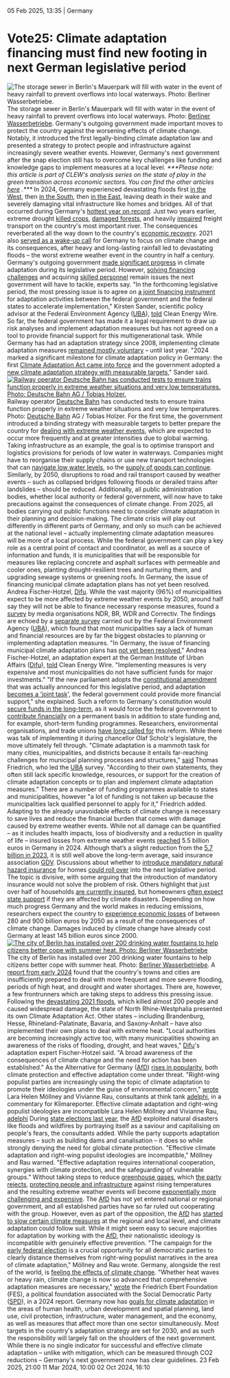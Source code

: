 05 Feb 2025, 13:35
| 
Germany
# Vote25: Climate adaptation financing must find new footing in next German legislative period
![The storage sewer in Berlin's Mauerpark will fill with water in the event of heavy rainfall to prevent overflows into local waterways. Photo: Berliner Wasserbetriebe. ](https://www.cleanenergywire.org/sites/default/files/styles/gallery_image/public/50636144533_6411ee860d_o.jpg?itok=e_VRmy5i)
The storage sewer in Berlin's Mauerpark will fill with water in the event of heavy rainfall to prevent overflows into local waterways. Photo: [Berliner Wasserbetriebe](https://www.flickr.com/photos/berlinerwasserbetriebe/50636144533/in/album-72157696678067351). 
Germany's outgoing government made important moves to protect the country against the worsening effects of climate change. Notably, it introduced the first legally-binding climate adaptation law and presented a strategy to protect people and infrastructure against increasingly severe weather events. However, Germany's next government after the snap election still has to overcome key challenges like funding and knowledge gaps to implement measures at a local level.
_***Please note: this article is part of CLEW's analysis series on the state of play in the green transition across economic sectors. You can find the other articles_[ _here_](https://www.cleanenergywire.org/dossiers/germanys-snap-elections-reaching-2030-climate-and-energy-targets-will-depend-next-government) _.***_
In 2024, Germany experienced devastating floods first [in the West](https://www.dw.com/en/germany-floods-hit-large-parts-of-saarland/a-69119562), then [in the](https://www.cleanenergywire.org/news/mass-flooding-southern-germany-prompts-calls-better-climate-adaptation-and-civil-protection)[ South](https://www.cleanenergywire.org/news/mass-flooding-southern-germany-prompts-calls-better-climate-adaptation-and-civil-protection), then [in the](https://www.cleanenergywire.org/news/central-europe-hit-historic-flooding)[ East](https://www.cleanenergywire.org/news/central-europe-hit-historic-flooding), leaving death in their wake and severely damaging vital infrastructure like homes and bridges. All of that occurred during Germany's [hottest year on record](https://www.cleanenergywire.org/news/2024-hottest-year-record-germany-meteorological-service). Just two years earlier, extreme drought [killed crops](https://www.cleanenergywire.org/news/german-farmers-feel-effect-climate-change-harvests-remain-meagre), [damaged forests](https://www.cleanenergywire.org/news/drought-significantly-increased-damaged-forest-areas-central-germany-report), and heavily [impaired](https://www.cleanenergywire.org/news/coal-and-oil-most-important-commodities-drought-hit-german-inland-shipping) freight transport on the country's most important river. The consequences reverberated all the way down to the country's [economic recovery](https://www.cleanenergywire.org/news/low-water-levels-rhine-river-threat-german-economic-recovery-analysts).
2021 also [served as a wake-up call](https://www.cleanenergywire.org/news/deadly-floods-sharpen-focus-climate-change-german-election-campaign) for Germany to focus on climate change and its consequences, after heavy and long-lasting rainfall led to devastating floods – the worst extreme weather event in the country in half a century.
Germany's outgoing government [made significant progress](https://www.cleanenergywire.org/news/vote25-next-govt-must-solve-climate-adaptation-financing-challenge-topic-gains-traction-think-tank) in climate adaptation during its legislative period. However, [solving financing challenges](https://www.cleanenergywire.org/news/vote25-next-govt-must-solve-climate-adaptation-financing-challenge-topic-gains-traction-think-tank) and acquiring [skilled ](https://www.cleanenergywire.org/news/lack-skilled-workers-could-delay-climate-proofing-europes-homes-and-cities)[personnel](https://www.cleanenergywire.org/news/lack-skilled-workers-could-delay-climate-proofing-europes-homes-and-cities) remain issues the next government will have to tackle, experts say.
"In the forthcoming legislative period, the most pressing issue is to agree on [a joint financing instrument](https://www.cleanenergywire.org/news/ngo-alliance-calls-basic-law-reform-better-climate-action-municipalities) for adaptation activities between the federal government and the federal states to accelerate implementation," Kirsten Sander, scientific policy advisor at the Federal Environment Agency ([UBA](https://www.cleanenergywire.org/experts/uba-federal-environment-agency)), [told](https://www.cleanenergywire.org/news/vote25-geopolitical-instability-could-undermine-climate-commitments-2025-warns-german-env-agency) Clean Energy Wire.
So far, the federal government has made it a legal requirement to draw up risk analyses and implement adaptation measures but has not agreed on a tool to provide financial support for this multigenerational task.
While Germany has had an adaptation strategy since 2008, implementing climate adaptation measures [remained mostly voluntary](https://www.cleanenergywire.org/news/germany-still-struggling-truly-mainstream-climate-adaptation) – until last year.
"2024 marked a significant milestone for climate adaptation policy in Germany: the first [Climate Adaptation Act came into force](https://www.cleanenergywire.org/news/adapting-effects-climate-change-now-legally-binding-germany) and the government adopted a [new ](https://www.cleanenergywire.org/news/germany-sets-first-national-legally-binding-climate-adaptation-targets)[c](https://www.cleanenergywire.org/news/germany-sets-first-national-legally-binding-climate-adaptation-targets)[limate ](https://www.cleanenergywire.org/news/germany-sets-first-national-legally-binding-climate-adaptation-targets)[a](https://www.cleanenergywire.org/news/germany-sets-first-national-legally-binding-climate-adaptation-targets)[daptation ](https://www.cleanenergywire.org/news/germany-sets-first-national-legally-binding-climate-adaptation-targets)[s](https://www.cleanenergywire.org/news/germany-sets-first-national-legally-binding-climate-adaptation-targets)[trategy](https://www.cleanenergywire.org/news/germany-sets-first-national-legally-binding-climate-adaptation-targets)[ with measurable targets](https://www.cleanenergywire.org/news/germany-sets-first-national-legally-binding-climate-adaptation-targets)," Sander said.
[![Railway operator Deutsche Bahn has conducted tests to ensure trains function properly in extreme weather situations and very low temperatures. Photo: Deutsche Bahn AG / Tobias Holzer.](https://www.cleanenergywire.org/sites/default/files/styles/paragraph_text_image/public/paragraphs/images/db244047.jpg?itok=sRnxoZ4o)](https://www.cleanenergywire.org/sites/default/files/styles/gallery_image/public/paragraphs/images/db244047.jpg?itok=RRo2Ht0U)
Railway operator [Deutsche Bahn](https://www.cleanenergywire.org/experts/deutsche-bahn) has conducted tests to ensure trains function properly in extreme weather situations and very low temperatures. Photo: [Deutsche Bahn](https://www.cleanenergywire.org/experts/deutsche-bahn) AG / Tobias Holzer.
For the first time, the government introduced a binding strategy with measurable targets to better prepare the country for [dealing with extreme weather events](https://www.cleanenergywire.org/factsheets/qa-why-europe-needs-adapt-impacts-climate-change), which are expected to occur more frequently and at greater intensities due to global warming.
Taking infrastructure as an example, the goal is to optimise transport and logistics provisions for periods of low water in waterways. Companies might have to reorganise their supply chains or use new transport technologies that can [navigate low water levels](https://www.cleanenergywire.org/news/basf-deploys-new-freight-vessel-rhine-river-cope-lower-water-levels), so the [supply of goods can continue](https://www.cleanenergywire.org/news/germany-wants-get-shipping-rhine-river-ready-climate-change). Similarly, by 2050, disruptions to road and rail transport caused by weather events – such as collapsed bridges following floods or derailed trains after landslides – should be reduced.
Additionally, all public administration bodies, whether local authority or federal government, will now have to take precautions against the consequences of climate change. From 2025, all bodies carrying out public functions need to consider climate adaptation in their planning and decision-making.
The climate crisis will play out differently in different parts of Germany, and only so much can be achieved at the national level – actually implementing climate adaptation measures will be more of a local process.
While the federal government can play a key role as a central point of contact and coordinator, as well as a source of information and funds, it is municipalities that will be responsible for measures like replacing concrete and asphalt surfaces with permeable and cooler ones, planting drought-resilient trees and nurturing them, and upgrading sewage systems or greening roofs.
In Germany, the issue of financing municipal climate adaptation plans has not yet been resolved.
Andrea Fischer-Hotzel, [Difu](https://www.cleanenergywire.org/experts/difu-german-institute-urban-affairs).
While the vast majority (96%) of municipalities expect to be more affected by extreme weather events by 2050, around half say they will not be able to finance necessary response measures, found a [survey](https://www.tagesschau.de/wissen/klima/extremwetter-klimaschaeden-100.html) by media organisations NDR, BR, WDR and Correctiv.
The findings are echoed by a [separate survey](https://www.cleanenergywire.org/news/three-four-german-municipalities-say-they-have-been-hit-negative-climate-change-effects-survey) carried out by the Federal Environment Agency ([UBA](https://www.cleanenergywire.org/experts/uba-federal-environment-agency)), which found that most municipalities say a lack of human and financial resources are by far the biggest obstacles to planning or implementing adaptation measures.
"In Germany, the issue of financing municipal climate adaptation plans has [not yet been resolved](https://www.cleanenergywire.org/news/german-municipal-spending-climate-insufficient-reach-targets-report)," Andrea Fischer-Hotzel, an adaptation expert at the German Institute of Urban Affairs ([Difu](https://www.cleanenergywire.org/experts/difu-german-institute-urban-affairs)), [told](https://www.cleanenergywire.org/news/vote25-next-govt-must-solve-climate-adaptation-financing-challenge-topic-gains-traction-think-tank) Clean Energy Wire. "Implementing measures is very expensive and most municipalities do not have sufficient funds for major investments."
"If the new parliament adopts the [constitutional amendment](https://www.cleanenergywire.org/news/government-coalition-plans-legal-framework-climate-adaptation) that was actually announced for this legislative period, and adaptation [becomes a ](https://www.cleanenergywire.org/news/ngo-alliance-calls-basic-law-reform-better-climate-action-municipalities)['](https://www.cleanenergywire.org/news/ngo-alliance-calls-basic-law-reform-better-climate-action-municipalities)[joint task](https://www.cleanenergywire.org/news/ngo-alliance-calls-basic-law-reform-better-climate-action-municipalities)', the federal government could provide more financial support," she explained.
Such a reform to Germany's constitution would [secure funds ](https://de.dwa.de/de/presseinformationen-volltext/klimaanpassung-als-gemeinschaftsaufgabe-im-grundgesetz-verankern.html)[in the ](https://de.dwa.de/de/presseinformationen-volltext/klimaanpassung-als-gemeinschaftsaufgabe-im-grundgesetz-verankern.html)[long-term](https://de.dwa.de/de/presseinformationen-volltext/klimaanpassung-als-gemeinschaftsaufgabe-im-grundgesetz-verankern.html), as it would force the federal government to [contribute financially](https://www.cleanenergywire.org/news/germany-make-climate-adaptation-legally-binding-municipalities-call-better-financing) on a permanent basis in addition to state funding and, for example, short-term funding programmes.
Researchers, environmental organisations, and trade unions [have long called for](https://www.cleanenergywire.org/news/ngo-alliance-calls-basic-law-reform-better-climate-action-municipalities) this reform. While there was talk of implementing it during chancellor Olaf Scholz's legislature, the move ultimately fell through.
"Climate adaptation is a mammoth task for many cities, municipalities, and districts because it entails far-reaching challenges for municipal planning processes and structures," [said](https://idw-online.de/de/news839732) Thomas Friedrich, who led the [UBA](https://www.cleanenergywire.org/experts/uba-federal-environment-agency) survey. "According to their own statements, they often still lack specific knowledge, resources, or support for the creation of climate adaptation concepts or to plan and implement climate adaptation measures."
There are a number of funding programmes available to states and municipalities, however "a lot of funding is not taken up because the municipalities lack qualified personnel to apply for it," Friedrich added.
Adapting to the already unavoidable effects of climate change is necessary to save lives and reduce the financial burden that comes with damage caused by extreme weather events.
While not all damage can be quantified – as it includes health impacts, loss of biodiversity and a reduction in quality of life – insured losses from extreme weather events [reached](https://www.gdv.de/gdv/medien/medieninformationen/wetterextreme-verursachen-2024-schaeden-in-hoehe-von-5-5-milliarden-euro--184762) 5.5 billion euros in Germany in 2024. Although that’s a slight reduction from the [5.7 billion in 2023](https://www.cleanenergywire.org/news/insured-damages-extreme-weather-events-germany-rise-57-bln-euros-2023), it is still well above the long-term average, said insurance association [GDV](https://www.cleanenergywire.org/experts/german-insurance-association).
Discussions about whether to [introduce mandatory natural hazard insurance](https://www.cleanenergywire.org/news/saarland-floods-trigger-debate-about-mandatory-insurance-natural-hazards-germany) for homes [could roll over](https://www.cleanenergywire.org/news/mandatory-disaster-insurance-important-topic-germanys-scholz-after-consecutive-mass-floods) into the next legislative period. The topic is divisive, with some arguing that the introduction of mandatory insurance would not solve the problem of risk. Others highlight that just over half of households [are currently insured](https://www.cleanenergywire.org/news/many-germans-still-underinsured-against-floods-insurance-industry-warns), but homeowners [often expect state support](https://www.cleanenergywire.org/news/mandatory-disaster-insurance-important-topic-germanys-scholz-after-consecutive-mass-floods) if they are affected by climate disasters.
Depending on how much progress Germany and the world makes in reducing emissions, researchers expect the country to [experience economic losses](https://www.cleanenergywire.org/news/climate-change-effects-could-cost-germany-900-billion-euros-2050-report) of between 280 and 900 billion euros by 2050 as a result of the consequences of climate change. Damages induced by climate change have already cost Germany at least 145 billion euros since 2000.
[![The city of Berlin has installed over 200 drinking water fountains to help citizens better cope with summer heat. Photo: Berliner Wasserbetriebe](https://www.cleanenergywire.org/sites/default/files/styles/paragraph_text_image/public/paragraphs/images/kaiserbrunnen.jpg?itok=wvDULyR9)](https://www.cleanenergywire.org/sites/default/files/styles/gallery_image/public/paragraphs/images/kaiserbrunnen.jpg?itok=fQc1_Pdp)
The city of Berlin has installed over 200 drinking water fountains to help citizens better cope with summer heat. Photo: [Berliner Wasserbetriebe](https://marke.bwb.de/d/nhg2gNNz6f15/pressebilder). 
A [report from early 2024](https://www.cleanenergywire.org/news/german-municipalities-urgently-need-climate-risk-assessments-and-protection-plans-report) found that the country's towns and cities are insufficiently prepared to deal with more frequent and more severe flooding, periods of high heat, and drought and water shortages.
There are, however, a few frontrunners which are taking steps to address this pressing issue. Following the [devastating 2021 floods](https://www.cleanenergywire.org/news/merkel-says-germany-must-do-more-fight-climate-crisis-light-deadly-floods), which killed almost 200 people and caused widespread damage, the state of North Rhine-Westphalia presented its own Climate Adaptation Act. Other states – including Brandenburg, Hesse, Rhineland-Palatinate, Bavaria, and Saxony-Anhalt – have also implemented their own plans to deal with extreme heat.
"Local authorities are becoming increasingly active too, with many municipalities showing an awareness of the risks of flooding, drought, and heat waves," [Difu](https://www.cleanenergywire.org/experts/difu-german-institute-urban-affairs)'s adaptation expert Fischer-Hotzel said. "A broad awareness of the consequences of climate change and the need for action has been established."
As the Alternative for Germany ([AfD](https://www.cleanenergywire.org/experts/afd-alternative-germany)) [rises ](https://pollytix.eu/pollytix-german-election-trend/)[in popularity](https://pollytix.eu/pollytix-german-election-trend/), both climate protection and effective adaptation come under threat.
"Right-wing populist parties are increasingly using the topic of climate adaptation to promote their ideologies under the guise of environmental concern," [wrote](https://adelphi.de/en/opinion/hidden-agendas-dangerous-ideologies-how-the-populist-right-threatens-climate-adaptation) Lara Helen Möllney and Vivianne Rau, consultants at think tank [adelphi](https://www.cleanenergywire.org/experts/adelphi), in a commentary for Klimareporter.
Effective climate adaptation and right-wing populist ideologies are incompatible
Lara Helen Möllney and Vivianne Rau, [adelphi](https://www.cleanenergywire.org/experts/adelphi)
During [state elections last year](https://www.cleanenergywire.org/dossiers/legacy-east-west-divide-lives-germanys-climate-and-energy-debate), the [AfD](https://www.cleanenergywire.org/experts/afd-alternative-germany) exploited natural disasters like floods and wildfires by portraying itself as a saviour and capitalising on people's fears, the consultants added. While the party supports adaptation measures – such as building dams and canalisation – it does so while strongly denying the need for global climate protection.
"Effective climate adaptation and right-wing populist ideologies are incompatible," Möllney and Rau warned. "Effective adaptation requires international cooperation, synergies with climate protection, and the safeguarding of vulnerable groups."
Without taking steps to reduce [greenhouse gases](https://www.cleanenergywire.org/glossary/letter_g#greenhouse_gases), which [the ](https://www.cleanenergywire.org/news/german-parties-energy-and-climate-policy-positions-2025-general-election)[party rejects](https://www.cleanenergywire.org/news/german-parties-energy-and-climate-policy-positions-2025-general-election), [protecting people and infrastructure](https://www.cleanenergywire.org/dossiers/ill-equipped-europe-braces-impact-rising-temperatures) against rising temperatures and the resulting extreme weather events will become [exponentially more challenging and expensive](https://www.cleanenergywire.org/news/climate-change-effects-could-cost-germany-900-billion-euros-2050-report).
The [AfD](https://www.cleanenergywire.org/experts/afd-alternative-germany) has not yet entered national or regional government, and all established parties have so far ruled out cooperating with the group. However, even as part of the opposition, the [AfD](https://www.cleanenergywire.org/experts/afd-alternative-germany) has [started to slow certain climate measures](https://www.cleanenergywire.org/news/populist-afd-sand-gears-german-climate-efforts) at the regional and local level, and climate adaptation could follow suit. While it might seem easy to secure majorities for adaptation by working with the [AfD](https://www.cleanenergywire.org/experts/afd-alternative-germany), their nationalistic ideology is incompatible with genuinely effective prevention. 
"The campaign for the [early federal election](https://www.cleanenergywire.org/factsheets/qa-what-does-german-coalition-government-breakup-mean-climate-and-energy) is a crucial opportunity for all democratic parties to clearly distance themselves from right-wing populist narratives in the area of climate adaptation," Möllney and Rau wrote.
Germany, alongside the rest of the world, is [feeling the effects of climate change](https://www.cleanenergywire.org/news/germany-must-strengthen-adaptation-efforts-impacts-climate-change-worsen-govt-report). "Whether heat waves or heavy rain, climate change is now so advanced that comprehensive adaptation measures are necessary," [wrote](https://www.fes.de/themenportal-wirtschaft-finanzen-oekologie-soziales/oekologie/klimaanpassung) the Friedrich Ebert Foundation (FES), a political foundation associated with the Social Democratic Party ([SPD](https://www.cleanenergywire.org/experts/spd-social-democratic-party)), in a 2024 report.
Germany now has [goals for climate adaptation](https://www.cleanenergywire.org/news/germany-sets-first-national-legally-binding-climate-adaptation-targets) in the areas of human health, urban development and spatial planning, land use, civil protection, infrastructure, water management, and the economy, as well as measures that affect more than one sector simultaneously.
Most targets in the country's adaptation strategy are set for 2030, and as such the responsibility will largely fall on the shoulders of the next government. While there is no single indicator for successful and effective climate adaptation – unlike with mitigation, which can be measured through CO2 reductions – Germany's next government now has clear guidelines.
23 Feb 2025, 21:00
11 Mar 2024, 10:00
02 Oct 2024, 16:10